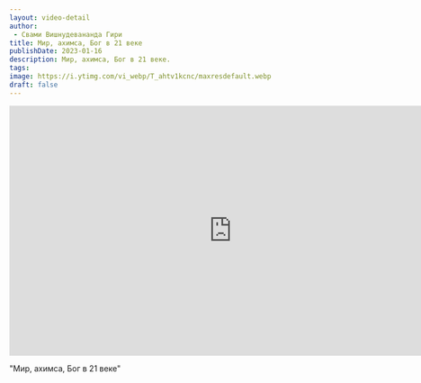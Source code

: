 ```yaml
---
layout: video-detail
author:
 - Свами Вишнудевананда Гири
title: Мир, ахимса, Бог в 21 веке
publishDate: 2023-01-16
description: Мир, ахимса, Бог в 21 веке. 
tags: 
image: https://i.ytimg.com/vi_webp/T_ahtv1kcnc/maxresdefault.webp
draft: false
---
```


<iframe width="790" height="444" src="https://www.youtube.com/embed/T_ahtv1kcnc" frameborder="0" allowfullscreen=""></iframe> 

  "Мир, ахимса, Бог в 21 веке"

  

 